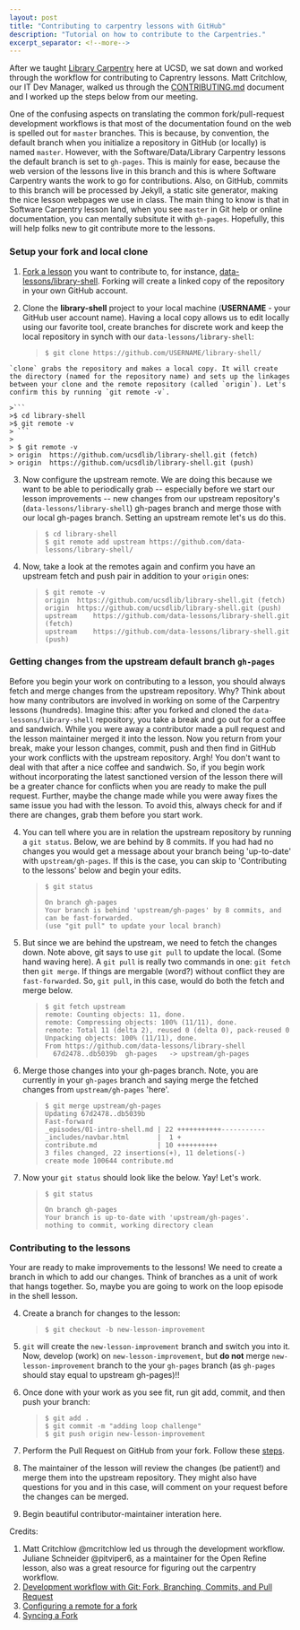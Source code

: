```yaml
---
layout: post
title: "Contributing to carpentry lessons with GitHub"
description: "Tutorial on how to contribute to the Carpentries."
excerpt_separator: <!--more-->
---
```

After we taught [Library Carpentry](https://ucsdlib.github.io/2016-07-18-UCSD/) here at UCSD, we sat down and worked through the workflow for contributing to Caprentry lessons. Matt Critchlow, our IT Dev Manager, walked us through the [CONTRIBUTING.md](https://github.com/data-lessons/library-shell/blob/gh-pages/CONTRIBUTING.md) document and I worked up the steps below from our meeting. 

One of the confusing aspects on translating the common fork/pull-request development workflows is that most of the documentation found on the web is spelled out for `master` branches. This is because, by convention, the default branch when you initialize a repository in GitHub (or locally) is named `master`. However, with the Software/Data/Library Carpentry lessons the default branch is set to `gh-pages`. This is mainly for ease, because the web version of the lessons live in this branch and this is where Software Carpentry wants the work to go for contributions. Also, on GitHub, commits to this branch will be processed by Jekyll, a static site generator, making the nice lesson webpages we use in class. The main thing to know is that in Software Carpentry lesson land, when you see `master` in Git help or online documentation, you can mentally subsitute it with `gh-pages`. Hopefully, this will help folks new to git contribute more to the lessons. 

### Setup your fork and local clone

1. [Fork a lesson](http://help.github.com/fork-a-repo/) you want to contribute to, for instance, [data-lessons/library-shell](https://github.com/data-lessons/library-shell/). Forking will create a linked copy of the repository in your own GitHub account.

2. Clone the **library-shell** project to your local machine (**USERNAME** - your GitHub user account name). Having a local copy allows us to edit locally using our favorite tool, create branches for discrete work and keep the local repository in synch with our `data-lessons/library-shell`: 

    >```
    >$ git clone https://github.com/USERNAME/library-shell/
    >```
<!--more-->
    `clone` grabs the repository and makes a local copy. It will create the directory (named for the repository name) and sets up the linkages between your clone and the remote repository (called `origin`). Let's confirm this by running `git remote -v`.

    >```
    >$ cd library-shell  
    >$ git remote -v   
    > ```
    > 
    > $ git remote -v  
    > origin  https://github.com/ucsdlib/library-shell.git (fetch)  
    > origin  https://github.com/ucsdlib/library-shell.git (push)  

3. Now configure the upstream remote. We are doing this because we want to be able to periodically grab -- especially before we start our lesson improvements --  new changes from our upstream repository's (`data-lessons/library-shell`) gh-pages branch and merge those with our local gh-pages branch. Setting an upstream remote let's us do this. 

    >```
    >$ cd library-shell
    >$ git remote add upstream https://github.com/data-lessons/library-shell/  
    >```

4. Now, take a look at the remotes again and confirm you have an upstream fetch and push pair in addition to your `origin` ones: 

    >```
    >$ git remote -v  
    >origin  https://github.com/ucsdlib/library-shell.git (fetch)  
    >origin  https://github.com/ucsdlib/library-shell.git (push)  
    >upstream    https://github.com/data-lessons/library-shell.git (fetch)  
    >upstream    https://github.com/data-lessons/library-shell.git (push)  
    >```

### Getting changes from the upstream default branch `gh-pages`

 Before you begin your work on contributing to a lesson, you should always fetch and merge changes from the upstream repository. Why? Think about how many contributors are involved in working on some of the Carpentry lessons (hundreds). Imagine this: after you forked and cloned the `data-lessons/library-shell` repository, you take a break and go out for a coffee and sandwich. While you were away a contributor made a pull request and the lesson maintainer merged it into the lesson. Now you return from your break, make your lesson changes, commit, push and then find in GitHub your work conflicts with the upstream repository. Argh! You don't want to deal with that after a nice coffee and sandwich. So, if you begin work without incorporating the latest sanctioned version of the lesson there will be a greater chance for conflicts when you are ready to make the pull request. Further, maybe the change made while you were away fixes the same issue you had with the lesson. To avoid this, always check for and if there are changes, grab them before you start work. 

4. You can tell where you are in relation the upstream repository by running a `git status`. Below, we are behind by 8 commits. If you had had no changes  you would get a message about your branch being 'up-to-date' with `upstream/gh-pages`. If this is the case, you can skip to 'Contributing to the lessons' below and begin your edits.
    
    >```
    >$ git status  
    >
    >On branch gh-pages
    >Your branch is behind 'upstream/gh-pages' by 8 commits, and can be fast-forwarded.
    >(use "git pull" to update your local branch)

4.  But since we are behind the upstream, we need to fetch the changes down. Note above, git says to use `git pull` to update the local. (Some hand waving here). A `git pull` is really two commands in one: `git fetch` then `git merge`. If things are mergable (word?) without conflict they are `fast-forwarded`. So, `git pull`, in this case, would do both the fetch and merge below. 

    >```
    >$ git fetch upstream
    >remote: Counting objects: 11, done.  
    >remote: Compressing objects: 100% (11/11), done.  
    >remote: Total 11 (delta 2), reused 0 (delta 0), pack-reused 0  
    >Unpacking objects: 100% (11/11), done.  
    >From https://github.com/data-lessons/library-shell  
    >   67d2478..db5039b  gh-pages   -> upstream/gh-pages  
    >```

5. Merge those changes into your gh-pages branch. Note, you are currently in your `gh-pages` branch and saying merge the fetched changes from `upstream/gh-pages` 'here'.

    >```
    >$ git merge upstream/gh-pages  
    >Updating 67d2478..db5039b  
    >Fast-forward  
    > _episodes/01-intro-shell.md | 22 +++++++++++-----------  
    > _includes/navbar.html       |  1 +  
    > contribute.md               | 10 ++++++++++  
    > 3 files changed, 22 insertions(+), 11 deletions(-)  
    > create mode 100644 contribute.md  
    >```

6. Now your `git status` should look like the below. Yay! Let's work.  

    >```
    >$ git status  
    >
    >On branch gh-pages
    >Your branch is up-to-date with 'upstream/gh-pages'.
    >nothing to commit, working directory clean
    >```

### Contributing to the lessons

Your are ready to make improvements to the lessons! We need to create a branch in which to add our changes. Think of branches as a unit of work that hangs together. So, maybe you are going to work on the loop episode in the shell lesson. 

4. Create a branch for changes to the lesson: 

    >```
    >$ git checkout -b new-lesson-improvement
    >```

5. `git` will create the `new-lesson-improvement` branch and switch you into it. Now, develop (work) on `new-lesson-improvement`, but **do not** merge `new-lesson-improvement` branch to the your `gh-pages` branch (as `gh-pages` should stay equal to upstream gh-pages)!!

6. Once done with your work as you see fit, run git add, commit, and then push your branch: 

    >```
    >$ git add .  
    >$ git commit -m "adding loop challenge"  
    >$ git push origin new-lesson-improvement
    >```

7. Perform the Pull Request on GitHub from your fork. Follow these [steps](https://help.github.com/articles/creating-a-pull-request/).
8. The maintainer of the lesson will review the changes (be patient!) and merge them into the upstream repository. They might also have questions for you and in this case, will comment on your request before the changes can be merged.
9. Begin beautiful contributor-maintainer interation here. 

Credits:  

1. Matt Critchlow @mcritchlow led us through the development workflow. Juliane Schneider @pitviper6, as a maintainer for the Open Refine lesson, also was a great resource for figuring out the carpentry workflow.  
1. [Development workflow with Git: Fork, Branching, Commits, and Pull Request](https://github.com/sevntu-checkstyle/sevntu.checkstyle/wiki/Development-workflow-with-Git:-Fork,-Branching,-Commits,-and-Pull-Request)  
2. [Configuring a remote for a fork](https://help.github.com/articles/configuring-a-remote-for-a-fork/)   
3. [Syncing a Fork](https://help.github.com/articles/syncing-a-fork/)
